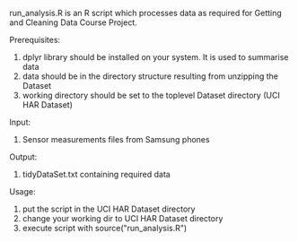 run_analysis.R is an R script which processes data as required for Getting and Cleaning Data Course Project.

Prerequisites:

1. dplyr library should be installed on your system. It is used to summarise data
2. data should be in the directory structure resulting from unzipping the Dataset
3. working directory should be set to the toplevel Dataset directory (UCI HAR Dataset)

Input:

1. Sensor measurements files from Samsung phones

Output:

1. tidyDataSet.txt containing required data

Usage:

1. put the script in the UCI HAR Dataset directory
2. change your working dir to UCI HAR Dataset directory
3. execute script with source("run_analysis.R")

